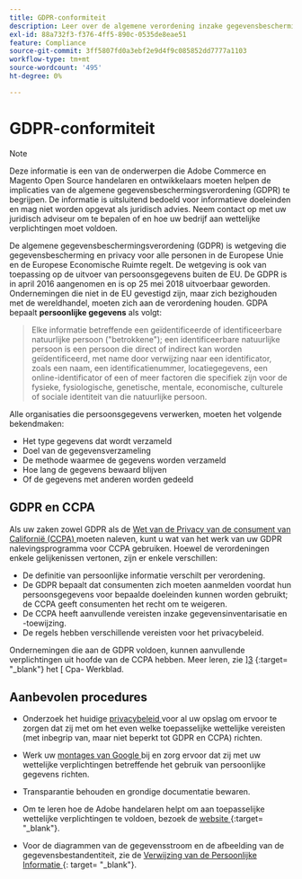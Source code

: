 ```yaml
---
title: GDPR-conformiteit
description: Leer over de algemene verordening inzake gegevensbescherming (GDPR), die wetgeving is die gegevensbescherming en privacy regelt voor alle individuen in de Europese Unie en de Europese Economische Ruimte.
exl-id: 88a732f3-f376-4ff5-890c-0535de8eae51
feature: Compliance
source-git-commit: 3ff5807fd0a3ebf2e9d4f9c085852dd7777a1103
workflow-type: tm+mt
source-wordcount: '495'
ht-degree: 0%

---
```


# GDPR-conformiteit

>[!NOTE]
>
>Deze informatie is een van de onderwerpen die Adobe Commerce en Magento Open Source handelaren en ontwikkelaars moeten helpen de implicaties van de algemene gegevensbeschermingsverordening (GDPR) te begrijpen. De informatie is uitsluitend bedoeld voor informatieve doeleinden en mag niet worden opgevat als juridisch advies. Neem contact op met uw juridisch adviseur om te bepalen of en hoe uw bedrijf aan wettelijke verplichtingen moet voldoen.

De algemene gegevensbeschermingsverordening (GDPR) is wetgeving die gegevensbescherming en privacy voor alle personen in de Europese Unie en de Europese Economische Ruimte regelt. De wetgeving is ook van toepassing op de uitvoer van persoonsgegevens buiten de EU. De GDPR is in april 2016 aangenomen en is op 25 mei 2018 uitvoerbaar geworden. Ondernemingen die niet in de EU gevestigd zijn, maar zich bezighouden met de wereldhandel, moeten zich aan de verordening houden. GDPA bepaalt **persoonlijke gegevens** als volgt:

>Elke informatie betreffende een geïdentificeerde of identificeerbare natuurlijke persoon (&quot;betrokkene&quot;); een identificeerbare natuurlijke persoon is een persoon die direct of indirect kan worden geïdentificeerd, met name door verwijzing naar een identificator, zoals een naam, een identificatienummer, locatiegegevens, een online-identificator of een of meer factoren die specifiek zijn voor de fysieke, fysiologische, genetische, mentale, economische, culturele of sociale identiteit van die natuurlijke persoon.

Alle organisaties die persoonsgegevens verwerken, moeten het volgende bekendmaken:

- Het type gegevens dat wordt verzameld
- Doel van de gegevensverzameling
- De methode waarmee de gegevens worden verzameld
- Hoe lang de gegevens bewaard blijven
- Of de gegevens met anderen worden gedeeld

## GDPR en CCPA

Als uw zaken zowel GDPR als de [ Wet van de Privacy van de consument van Californië (CCPA) ](../getting-started/compliance-ccpa.md) moeten naleven, kunt u wat van het werk van uw GDPR nalevingsprogramma voor CCPA gebruiken. Hoewel de verordeningen enkele gelijkenissen vertonen, zijn er enkele verschillen:

- De definitie van persoonlijke informatie verschilt per verordening.
- De GDPR bepaalt dat consumenten zich moeten aanmelden voordat hun persoonsgegevens voor bepaalde doeleinden kunnen worden gebruikt; de CCPA geeft consumenten het recht om te weigeren.
- De CCPA heeft aanvullende vereisten inzake gegevensinventarisatie en -toewijzing.
- De regels hebben verschillende vereisten voor het privacybeleid.

Ondernemingen die aan de GDPR voldoen, kunnen aanvullende verplichtingen uit hoofde van de CCPA hebben. Meer leren, zie &rbrack;[3] {:target= &quot;_blank&quot;} het &lbrack; Cpa- Werkblad.

## Aanbevolen procedures

- Onderzoek het huidige [ privacybeleid ](../getting-started/privacy-policy.md) voor al uw opslag om ervoor te zorgen dat zij met om het even welke toepasselijke wettelijke vereisten (met inbegrip van, maar niet beperkt tot GDPR en CCPA) richten.

- Werk uw [ montages van Google ](../merchandising-promotions/google-tools.md#google-privacy-settings) bij en zorg ervoor dat zij met uw wettelijke verplichtingen betreffende het gebruik van persoonlijke gegevens richten.

- Transparantie behouden en grondige documentatie bewaren.

- Om te leren hoe de Adobe handelaren helpt om aan toepasselijke wettelijke verplichtingen te voldoen, bezoek de [ website ][1] {:target= &quot;_blank&quot;}.

- Voor de diagrammen van de gegevensstroom en de afbeelding van de gegevensbestandentiteit, zie de [ Verwijzing van de Persoonlijke Informatie ][2] {: target= &quot;_blank&quot;}.

[1]: https://business.adobe.com/privacy/general-data-protection-regulation.html
[2]: https://experienceleague.adobe.com/docs/commerce-operations/security-and-compliance/reference/data-m2.html?lang=nl-NL
[3]: https://oag.ca.gov/system/files/attachments/press_releases/CCPA%20Fact%20Sheet%20%2800000002%29.pdf
